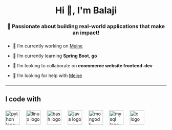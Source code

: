 <h1 align="center">Hi 👋, I'm Balaji</h1>
<h3 align="center">🚀 Passionate about building real-world applications that make an impact!</h3>

###
- 🔭 I’m currently working on [Meine](https://github.com/Balaji01-4D/meine)

- 🌱 I’m currently learning **Spring Boot**, **go**

- 👯 I’m looking to collaborate on **ecommerce website frontend-dev**

- 🤝 I’m looking for help with [Meine](https://github.com/Balaji01-4D/meine)

###

---

<h2 align="left">I code with</h2>

###

<div align="left">
  <img src="https://cdn.jsdelivr.net/gh/devicons/devicon/icons/python/python-original.svg" height="45" alt="python logo"  />
  <img width="12" />
  <img src="https://cdn.jsdelivr.net/gh/devicons/devicon/icons/linux/linux-original.svg" height="45" alt="linux logo"  />
  <img width="12" />
  <img src="https://skillicons.dev/icons?i=bash" height="45" alt="bash logo"  />
  <img width="12" />
  <img src="https://cdn.jsdelivr.net/gh/devicons/devicon/icons/java/java-original.svg" height="45" alt="java logo"  />
  <img width="12" />
  <img src="https://cdn.jsdelivr.net/gh/devicons/devicon/icons/mongodb/mongodb-original.svg" height="45" alt="mongodb logo"  />
  <img width="12" />
  <img src="https://cdn.jsdelivr.net/gh/devicons/devicon/icons/mysql/mysql-original.svg" height="45" alt="mysql logo"  />
  <img width="12" />
  <img src="https://cdn.jsdelivr.net/gh/devicons/devicon/icons/c/c-original.svg" height="45" alt="c logo"  />
</div>

###



